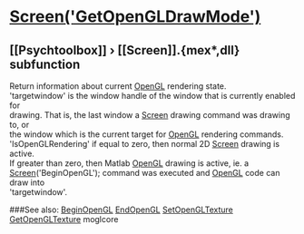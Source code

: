# [Screen('GetOpenGLDrawMode')](Screen-GetOpenGLDrawMode) 
## [[Psychtoolbox]] &#8250; [[Screen]].{mex*,dll} subfunction


Return information about current [OpenGL](OpenGL) rendering state.  
'targetwindow' is the window handle of the window that is currently enabled for  
drawing. That is, the last window a [Screen](Screen) drawing command was drawing to, or  
the window which is the current target for [OpenGL](OpenGL) rendering commands.  
'IsOpenGLRendering' if equal to zero, then normal 2D [Screen](Screen) drawing is active.  
If greater than zero, then Matlab [OpenGL](OpenGL) drawing is active, ie. a  
[Screen](Screen)('BeginOpenGL'); command was executed and [OpenGL](OpenGL) code can draw into  
'targetwindow'.   


###See also:
[BeginOpenGL](Screen-BeginOpenGL) [EndOpenGL](Screen-EndOpenGL) [SetOpenGLTexture](Screen-SetOpenGLTexture) [GetOpenGLTexture](Screen-GetOpenGLTexture) moglcore
